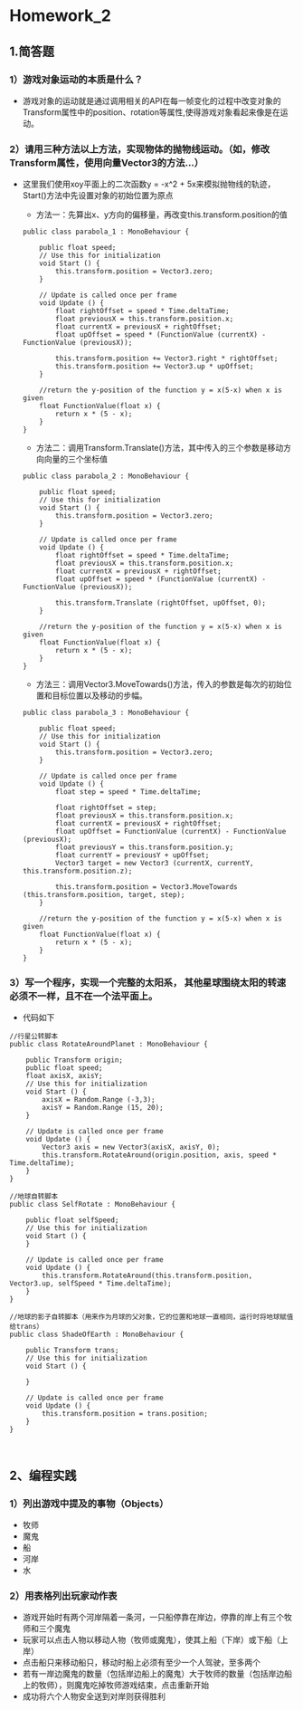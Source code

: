 # Homework_2

## 1.简答题

### 1）游戏对象运动的本质是什么？
-  游戏对象的运动就是通过调用相关的API在每一帧变化的过程中改变对象的Transform属性中的position、rotation等属性,使得游戏对象看起来像是在运动。

### 2）请用三种方法以上方法，实现物体的抛物线运动。（如，修改Transform属性，使用向量Vector3的方法…）
    
- 这里我们使用xoy平面上的二次函数y = -x^2 + 5x来模拟抛物线的轨迹，Start()方法中先设置对象的初始位置为原点
    
    - 方法一：先算出x、y方向的偏移量，再改变this.transform.position的值
    ```
    public class parabola_1 : MonoBehaviour {

    	public float speed;
    	// Use this for initialization
    	void Start () {
    		this.transform.position = Vector3.zero;
    	}
    	
    	// Update is called once per frame
    	void Update () {
    		float rightOffset = speed * Time.deltaTime;
    		float previousX = this.transform.position.x;
    		float currentX = previousX + rightOffset;
    		float upOffset = speed * (FunctionValue (currentX) - FunctionValue (previousX));
    
    		this.transform.position += Vector3.right * rightOffset;
    		this.transform.position += Vector3.up * upOffset;
    	}
    
    	//return the y-position of the function y = x(5-x) when x is given 
    	float FunctionValue(float x) {
    		return x * (5 - x);
    	}
    }
    ```
    - 方法二：调用Transform.Translate()方法，其中传入的三个参数是移动方向向量的三个坐标值
    ```
    public class parabola_2 : MonoBehaviour {

    	public float speed;
    	// Use this for initialization
    	void Start () {
    		this.transform.position = Vector3.zero;
    	}
    	
    	// Update is called once per frame
    	void Update () {
    		float rightOffset = speed * Time.deltaTime;
    		float previousX = this.transform.position.x;
    		float currentX = previousX + rightOffset;
    		float upOffset = speed * (FunctionValue (currentX) - FunctionValue (previousX));
    
    		this.transform.Translate (rightOffset, upOffset, 0);
    	}
    
    	//return the y-position of the function y = x(5-x) when x is given 
    	float FunctionValue(float x) {
    		return x * (5 - x);
    	}
    }

    ```
    - 方法三：调用Vector3.MoveTowards()方法，传入的参数是每次的初始位置和目标位置以及移动的步幅。
    
    ```
    public class parabola_3 : MonoBehaviour {

    	public float speed;
    	// Use this for initialization
    	void Start () {
    		this.transform.position = Vector3.zero;
    	}
    
    	// Update is called once per frame
    	void Update () {
    		float step = speed * Time.deltaTime;
    
    		float rightOffset = step;
    		float previousX = this.transform.position.x;
    		float currentX = previousX + rightOffset;
    		float upOffset = FunctionValue (currentX) - FunctionValue (previousX);
    		float previousY = this.transform.position.y;
    		float currentY = previousY + upOffset;
    		Vector3 target = new Vector3 (currentX, currentY, this.transform.position.z);
    
    		this.transform.position = Vector3.MoveTowards (this.transform.position, target, step);
    	}
    
    	//return the y-position of the function y = x(5-x) when x is given 
    	float FunctionValue(float x) {
    		return x * (5 - x);
    	}
    }

    ```
### 3）写一个程序，实现一个完整的太阳系， 其他星球围绕太阳的转速必须不一样，且不在一个法平面上。

- 代码如下
```
//行星公转脚本
public class RotateAroundPlanet : MonoBehaviour {

	public Transform origin;
	public float speed;
	float axisX, axisY;
	// Use this for initialization
	void Start () {
		axisX = Random.Range (-3,3);
		axisY = Random.Range (15, 20);
	}

	// Update is called once per frame
	void Update () {
		Vector3 axis = new Vector3(axisX, axisY, 0);  
		this.transform.RotateAround(origin.position, axis, speed * Time.deltaTime);  
	}
}

//地球自转脚本
public class SelfRotate : MonoBehaviour {

	public float selfSpeed; 
	// Use this for initialization
	void Start () {
	}

	// Update is called once per frame
	void Update () {
		this.transform.RotateAround(this.transform.position, Vector3.up, selfSpeed * Time.deltaTime);
	}
}

//地球的影子自转脚本（用来作为月球的父对象，它的位置和地球一直相同，运行时将地球赋值给trans）
public class ShadeOfEarth : MonoBehaviour {

	public Transform trans;
	// Use this for initialization
	void Start () {
		
	}
	
	// Update is called once per frame
	void Update () {
		this.transform.position = trans.position;	
	}
}



```

## 2、编程实践

### 1）列出游戏中提及的事物（Objects）
  - 牧师
  - 魔鬼
  - 船
  - 河岸
  - 水
### 2）用表格列出玩家动作表
  - 游戏开始时有两个河岸隔着一条河，一只船停靠在岸边，停靠的岸上有三个牧师和三个魔鬼
  - 玩家可以点击人物以移动人物（牧师或魔鬼），使其上船（下岸）或下船（上岸）
  - 点击船只来移动船只，移动时船上必须有至少一个人驾驶，至多两个
  - 若有一岸边魔鬼的数量（包括岸边船上的魔鬼）大于牧师的数量（包括岸边船上的牧师），则魔鬼吃掉牧师游戏结束，点击重新开始
  - 成功将六个人物安全送到对岸则获得胜利
